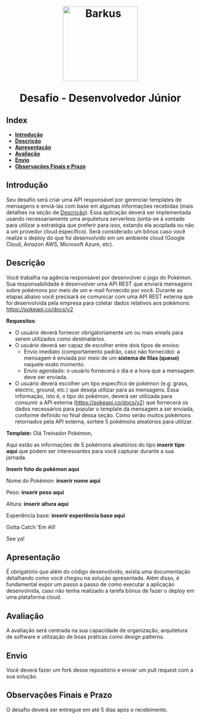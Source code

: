 <h1 align="center">
    <img alt="Barkus" ttle="Barkus" width="200" src="https://barkus.com.br/site/wp-content/uploads/2018/12/Horizontal-branco-1-1024x308.png" />
    <p>Desafio - Desenvolvedor Júnior</p>
</h1>

## Index

- [**Introdução**](#Introdu%C3%A7%C3%A3o)
- [**Descrição**](#Descri%C3%A7%C3%A3o)
- [**Apresentação**](#Apresenta%C3%A7%C3%A3o)
- [**Avaliação**](#Avalia%C3%A7%C3%A3o)
- [**Envio**](#Envio)
- [**Observações Finais e Prazo**](#Observa%C3%A7%C3%B5es-Finais-e-Prazo)

## **Introdução**

Seu desafio será criar uma API responsável por gerenciar templates de mensagens e enviá-las com base em algumas informações recebidas (mais detalhes na seção de [Descrição](#Descri%C3%A7%C3%A3o)). Essa aplicação deverá ser implementada usando necessariamente uma arquitetura serverless (sinta-se à vontade para utilizar a estratégia que preferir para isso, estando ela acoplada ou não a um provedor cloud específico). Será considerado um bônus caso você realize o deploy do que foi desenvolvido em um ambiente cloud (Google Cloud, Amazon AWS, Microsoft Azure, etc).

## **Descrição**

Você trabalha na agência responsável por desenvolver o jogo do Pokémon. Sua responsabilidade é desenvolver uma API REST que enviará mensagens sobre pokémons por meio de um e-mail fornecido por você. Durante as etapas abaixo você precisará se comunicar com uma API REST externa que foi desenvolvida pela empresa para coletar dados relativos aos pokémons: https://pokeapi.co/docs/v2

**Requesitos**:
- O usuário deverá fornecer obrigatoriamente um ou mais emails para serem utilizados como destinatários.
- O usuário deverá ser capaz de escolher entre dois tipos de envios:
  - Envio imediato (comportamento padrão, caso não fornecido): a mensagem é enviada por meio de um **sistema de filas (queue)** naquele exato momento.
  - Envio agendado: o usuário fornecerá o dia e a hora que a mensagem deve ser enviada.
- O usuário deverá escolher um tipo específico de pokémon (e.g: grass, electric, ground, etc.) que deseja utilizar para as mensagens. Essa informação, isto é, o tipo do pokémon, deverá ser utilizada para consumir a API externa (https://pokeapi.co/docs/v2) que fornecerá os dados necessários para popular o template da mensagem a ser enviada, conforme definido no final dessa seção. Como serão muitos pokémons retornados pela API externa, sorteie 5 pokémons aleatórios para utilizar.

**Template:**
Olá Treinador Pokémon,

Aqui estão as informações de 5 pokémons aleatórios do tipo **inserir tipo aqui** que podem ser interessantes para você capturar durante a sua jornada.

**Inserir foto do pokémon aqui**

Nome do Pokémon: **inserir nome aqui**

Peso: **inserir peso aqui**

Altura: **inserir altura aqui**

Experiência base: **inserir experiência base aqui**

Gotta Catch 'Em All!

See ya!

## **Apresentação**

É obrigatório que além do código desenvolvido, exista uma documentação detalhando como você chegou na solução apresentada. Além disso, é fundamental expor um passo a passo de como executar a aplicação desenvolvida, caso não tenha realizado a tarefa bônus de fazer o deploy em uma plataforma cloud.

## **Avaliação**

A avaliação será centrada na sua capacidade de organização, arquitetura de software e utilização de boas práticas como design patterns.

## **Envio**

Você deverá fazer um fork desse repositório e enviar um pull request com a sua solução.

## **Observações Finais e Prazo**

O desafio deverá ser entregue em até 5 dias após o recebimento.
